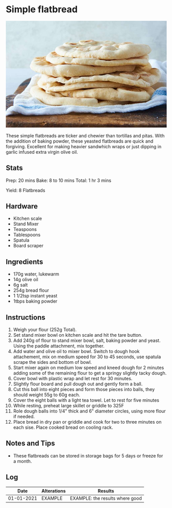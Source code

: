# Simple flatbread

![Simple Flatbread](images/simple-flatbreads.jpg)

These simple flatbreads are ticker and chewier than tortillas and pitas. With the addition of baking powder, these yeasted flatbreads are quick and forgiving. Excellent for making heavier sandwhich wraps or just dipping in garlic infused extra virgin olive oil.

## Stats
Prep: 20 mins
Bake: 8 to 10 mins
Total: 1 hr 3 mins

Yield: 8 Flatbreads

## Hardware

* Kitchen scale
* Stand Mixer
* Teaspoons
* Tablespoons
* Spatula
* Board scraper

## Ingredients

* 170g water, lukewarm
* 14g olive oil
* 6g salt
* 254g bread flour
* 1 1/2tsp instant yeast
* 1tbps baking powder

## Instructions

1. Weigh your flour (252g Total).
2. Set stand mixer bowl on kitchen scale and hit the tare button.
2. Add 240g of flour to stand mixer bowl, salt, baking powder and yeast. Using the paddle attachment, mix together.
3. Add water and olive oil to mixer bowl. Switch to dough hook attachement, mix on medium speed for 30 to 45 seconds, use spatula scrape the sides and bottom of bowl.
4. Start mixer again on medium low speed and kneed dough for 2 minutes adding some of the remaining flour to get a springy slightly tacky dough.
5. Cover bowl with plastic wrap and let rest for 30 minutes.
6. Slightly flour board and pull dough out and gently form a ball.
7. Cut this ball into eight pieces and form those pieces into balls, they should weight 55g to 60g each.
8. Cover the eight balls with a light tea towel. Let to rest for five minutes 
9. While resting, preheat large skillet or griddle to 325F
10. Role dough balls into 1/4" thick and 6" diameter circles, using more flour if needed.
11. Place bread in dry pan or griddle and cook for two to three minutes on each sise. Place cooked bread on cooling rack.

## Notes and Tips

* These flatbreads can be stored in storage bags for 5 days or freeze for a month.

## Log

|Date|Alterations|Results|
|---|---|---|
|01-01-2021|EXAMPLE|EXAMPLE: the results where good|

